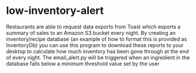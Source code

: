 # low-inventory-alert
Restaurants are able to request data exports from Toast which exports a summary of sales to an Amazon S3 bucket every night. By creating an inventory/recipe database (an example of how to format this is provided as InventoryDb) you can use this program to download these reports to your desktop to calculate how much inventory has been gone through at the end of every night. The email_alert.py will be triggered when an ingredient in the database falls below a minimum threshold value set by the user
